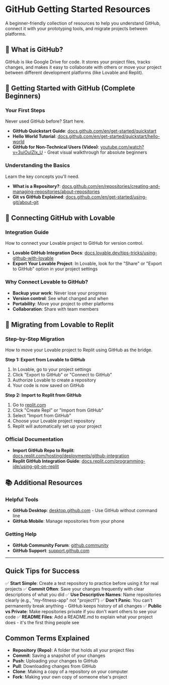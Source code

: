 # GitHub Getting Started Resources

A beginner-friendly collection of resources to help you understand GitHub, connect it with your prototyping tools, and migrate projects between platforms.

## 🌟 What is GitHub?

GitHub is like Google Drive for code. It stores your project files, tracks changes, and makes it easy to collaborate with others or move your project between different development platforms (like Lovable and Replit).

## 🎯 Getting Started with GitHub (Complete Beginners)

### Your First Steps
Never used GitHub before? Start here.
- **GitHub Quickstart Guide**: [docs.github.com/en/get-started/quickstart](https://docs.github.com/en/get-started/quickstart)
- **Hello World Tutorial**: [docs.github.com/en/get-started/quickstart/hello-world](https://docs.github.com/en/get-started/quickstart/hello-world)
- **GitHub for Non-Technical Users (Video)**: [youtube.com/watch?v=3uiOuIZlx_U](https://www.youtube.com/watch?v=3uiOuIZlx_U) - Great visual walkthrough for absolute beginners

### Understanding the Basics
Learn the key concepts you'll need.
- **What is a Repository?**: [docs.github.com/en/repositories/creating-and-managing-repositories/about-repositories](https://docs.github.com/en/repositories/creating-and-managing-repositories/about-repositories)
- **Git vs GitHub Explained**: [docs.github.com/en/get-started/using-git/about-git](https://docs.github.com/en/get-started/using-git/about-git)

## 🔗 Connecting GitHub with Lovable

### Integration Guide
How to connect your Lovable project to GitHub for version control.
- **Lovable GitHub Integration Docs**: [docs.lovable.dev/tips-tricks/using-github-with-lovable](https://docs.lovable.dev/tips-tricks/using-github-with-lovable)
- **Export Your Lovable Project**: In Lovable, look for the "Share" or "Export to GitHub" option in your project settings

### Why Connect Lovable to GitHub?
- **Backup your work**: Never lose your progress
- **Version control**: See what changed and when
- **Portability**: Move your project to other platforms
- **Collaboration**: Share with team members

## 🚀 Migrating from Lovable to Replit

### Step-by-Step Migration
How to move your Lovable project to Replit using GitHub as the bridge.

**Step 1: Export from Lovable to GitHub**
1. In Lovable, go to your project settings
2. Click "Export to GitHub" or "Connect to GitHub"
3. Authorize Lovable to create a repository
4. Your code is now saved on GitHub

**Step 2: Import to Replit from GitHub**
1. Go to [replit.com](https://replit.com)
2. Click "Create Repl" or "Import from GitHub"
3. Select "Import from GitHub"
4. Choose your Lovable project repository
5. Replit will automatically set up your project

### Official Documentation
- **Import GitHub Repo to Replit**: [docs.replit.com/hosting/deployments/github-integration](https://docs.replit.com/hosting/deployments/github-integration)
- **Replit GitHub Integration Guide**: [docs.replit.com/programming-ide/using-git-on-replit](https://docs.replit.com/programming-ide/using-git-on-replit)

## 📚 Additional Resources

### Helpful Tools
- **GitHub Desktop**: [desktop.github.com](https://desktop.github.com) - Use GitHub without command line
- **GitHub Mobile**: Manage repositories from your phone

### Getting Help
- **GitHub Community Forum**: [github.community](https://github.community)
- **GitHub Support**: [support.github.com](https://support.github.com)

---

## Quick Tips for Success

✅ **Start Simple**: Create a test repository to practice before using it for real projects
✅ **Commit Often**: Save your changes frequently with clear descriptions of what you did
✅ **Use Descriptive Names**: Name repositories clearly (e.g., "my-fitness-app" not "project1")
✅ **Don't Panic**: You can't permanently break anything - GitHub keeps history of all changes
✅ **Public vs Private**: Make repositories private if you don't want others to see your code
✅ **README Files**: Add a README.md to explain what your project does - it's the first thing people see

## Common Terms Explained

- **Repository (Repo)**: A folder that holds all your project files
- **Commit**: Saving a snapshot of your changes
- **Push**: Uploading your changes to GitHub
- **Pull**: Downloading changes from GitHub
- **Clone**: Making a copy of a repository on your computer
- **Fork**: Making your own copy of someone else's project
